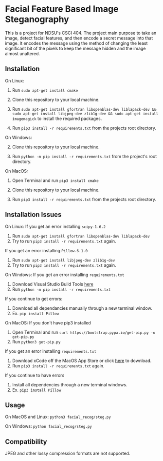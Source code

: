 # Facial Feature Based Image Steganography 

This is a project for NDSU's CSCI 404. The project main purpose to take an image, detect facial features, and then encode a secret message into that image. It encodes the message using the method of changing the least significant bit of the pixels to keep the message hidden and the image almost unaltered. 

Installation
------------

On Linux:

1. Run ``` sudo apt-get install cmake ```

2. Clone this repository to your local machine.

3. Run ```sudo apt-get install gfortran libopenblas-dev liblapack-dev && sudo apt-get install libjpeg-dev zlib1g-dev && sudo apt-get install imagemagick```
to install the required packages.

4. Run ``` pip3 install -r requirements.txt ``` from the projects root directory.

On Windows:

2. Clone this repository to your local machine.

2. Run ``` python -m pip install -r requirements.txt ``` from the project's root directory.

On MacOS: 

1. Open Terminal and run ```pip3 install cmake```

2. Clone this repository to your local machine.

3. Run ```pip3 install -r requirements.txt``` from the projects root directory.

Installation Issues
------------

On Linux:
If you get an error installing ```scipy-1.6.2``` 
1. Run ```sudo apt-get install gfortran libopenblas-dev liblapack-dev```
2. Try to run ``` pip3 install -r requirements.txt ``` again.

If you get an error installing ```Pillow-6.1.0``` 
1. Run ```sudo apt-get install libjpeg-dev zlib1g-dev```
2. Try to run ``` pip3 install -r requirements.txt ``` again.

On Windows: 
If you get an error installing ```requirements.txt```
1. Download Visual Studio Build Tools [here](https://visualstudio.microsoft.com/thank-you-downloading-visual-studio/?sku=Community&rel=15#)
2. Run ```python -m pip install -r requirements.txt```

If you continue to get errors:
1. Download all dependancies manually through a new terminal window. 
2. Ex. ```pip install Pillow```

On MacOS: 
If you don't have pip3 installed
1. Open Terminal and run ```curl https://bootstrap.pypa.io/get-pip.py -o get-pip.py```
2. Run ```python3 get-pip.py```

If you get an error installing ```requirements.txt``` 
1. Download xCode off the MacOS App Store or click [here](https://apps.apple.com/us/app/xcode/id497799835?mt=12) to download. 
2. Run ```pip3 install -r requirements.txt``` again.

If you continue to have errors
1. Install all dependencies through a new terminal windows. 
2. Ex. ```pip3 install Pillow```

Usage
-----

On MacOS and Linux:
```python3 facial_recog/steg.py```

On Windows: 
```python facial_recog/steg.py```

Compatibility
-----------
JPEG and other lossy compression formats are not supported. 
